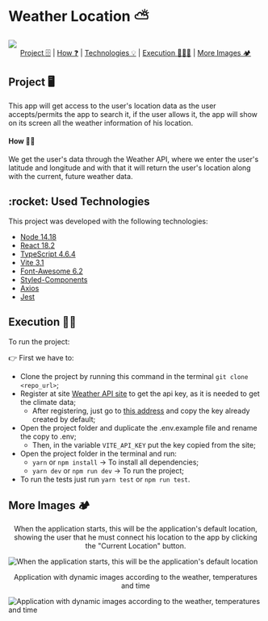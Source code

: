 # Weather Location ⛅

<img src="assets/documentation-images/presentation-image.png" width="auto" />

<div align="center">
 <a href="#project">Project 🗄️</a> | <a href="#how"> How ❓</a> | <a href="#technologies">Technologies 💡</a> | <a href="#execution">Execution 👨🏽‍💻</a> | <a href="#more">More Images 🏕️</a>

</div>

<h2 id="project">Project 🖥️</h2>

This app will get access to the user's location data as the user accepts/permits the app to search it, if the user allows it, the app will show on its screen all the weather information of his location.

<h4 id="how">How 🧑‍💻</h4>

We get the user's data through the Weather API, where we enter the user's latitude and longitude and with that it will return the user's location along with the current, future weather data.
<h2 id="technologies">:rocket: Used Technologies</h2>

This project was developed with the following technologies:

- [Node 14.18](https://nodejs.org/en/)
- [React 18.2](https://reactjs.org/)
- [TypeScript 4.6.4](https://www.typescriptlang.org/)
- [Vite 3.1](https://vitejs.dev/)
- [Font-Awesome 6.2](https://fontawesome.com/docs/web/use-with/react/)
- [Styled-Components](https://github.com/styled-components/styled-components)
- [Axios](https://github.com/axios/axios)
- [Jest](https://jestjs.io/)

<h2 id="execution">Execution 🏋️‍♂️</h2>

To run the project:

👉 First we have to:
  - Clone the project by running this command in the terminal `git clone <repo_url>`;
  - Register at site [Weather API site](https://home.openweathermap.org/users/sign_up) to get the api key, as it is needed to get the climate data;
    - After registering, just go to [this address](https://home.openweathermap.org/api_keys) and copy the key already created by default;
  - Open the project folder and duplicate the .env.example file and rename the copy to .env;
    - Then, in the variable `VITE_API_KEY` put the key copied from the site;
- Open the project folder in the terminal and run:
  - `yarn` or `npm install` -> To install all dependencies;
  - `yarn dev` or `npm run dev` -> To run the project;
- To run the tests just run `yarn test` or `npm run test`.

<h2 id="more">More Images 🏕️</h2>

<div>
  <p align = "center">
    When the application starts, this will be the application's default location, showing the user that he must connect his location to the app by clicking the "Current Location" button.
 </p>
  <img src="./assets/documentation-images/default-data-image.png" alt="When the application starts, this will be the application's default location" width="auto">
</div>

<div>
  <p align = "center">
    Application with dynamic images according to the weather, temperatures and time
  </p>
  <img src="./assets/documentation-images/relative-weather-background.png" alt="Application with dynamic images according to the weather, temperatures and time" width="auto">
</div>
